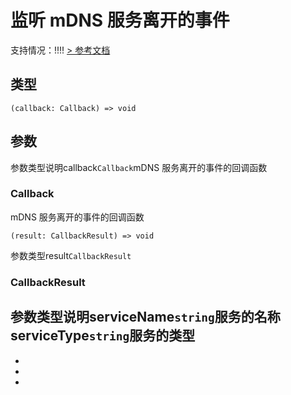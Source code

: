 # 监听 mDNS 服务离开的事件
支持情况：!!!!
[> 参考文档
](https://developers.weixin.qq.com/miniprogram/dev/api/network/mdns/wx.onLocalServiceLost.html)
## 类型[​](onLocalServiceLost.html#类型)
```tsx
(callback: Callback) => void
```

## 参数[​](onLocalServiceLost.html#参数)
参数类型说明callback`Callback`mDNS 服务离开的事件的回调函数
### Callback[​](onLocalServiceLost.html#callback)
mDNS 服务离开的事件的回调函数
```tsx
(result: CallbackResult) => void
```
参数类型result`CallbackResult`
### CallbackResult[​](onLocalServiceLost.html#callbackresult)
参数类型说明serviceName`string`服务的名称serviceType`string`服务的类型
- 
- 

- 
-
